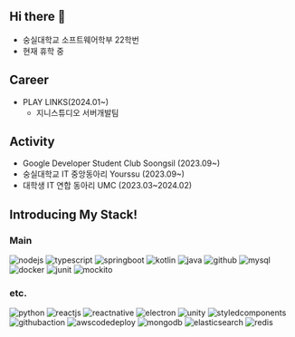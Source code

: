 ## Hi there 👋
- 숭실대학교 소프트웨어학부 22학번
- 현재 휴학 중

## Career
- PLAY LINKS(2024.01~)
  - 지니스튜디오 서버개발팀

## Activity
- Google Developer Student Club Soongsil (2023.09~)
- 숭실대학교 IT 중앙동아리 Yourssu (2023.09~)
- 대학생 IT 연합 동아리 UMC (2023.03~2024.02)

## Introducing My Stack!

### Main
![nodejs](https://www.codenary.co.kr/widget/github-techstack/api?name=nodejs) ![typescript](https://www.codenary.co.kr/widget/github-techstack/api?name=typescript) ![springboot](https://www.codenary.co.kr/widget/github-techstack/api?name=springboot) ![kotlin](https://www.codenary.co.kr/widget/github-techstack/api?name=kotlin) ![java](https://www.codenary.co.kr/widget/github-techstack/api?name=java) ![github](https://www.codenary.co.kr/widget/github-techstack/api?name=github) ![mysql](https://www.codenary.co.kr/widget/github-techstack/api?name=mysql) ![docker](https://www.codenary.co.kr/widget/github-techstack/api?name=docker) ![junit](https://www.codenary.co.kr/widget/github-techstack/api?name=junit) ![mockito](https://www.codenary.co.kr/widget/github-techstack/api?name=mockito) 
### etc.
![python](https://www.codenary.co.kr/widget/github-techstack/api?name=python) ![reactjs](https://www.codenary.co.kr/widget/github-techstack/api?name=reactjs) ![reactnative](https://www.codenary.co.kr/widget/github-techstack/api?name=reactnative) ![electron](https://www.codenary.co.kr/widget/github-techstack/api?name=electron) ![unity](https://www.codenary.co.kr/widget/github-techstack/api?name=unity) ![styledcomponents](https://www.codenary.co.kr/widget/github-techstack/api?name=styledcomponents) 
![githubaction](https://www.codenary.co.kr/widget/github-techstack/api?name=githubaction) ![awscodedeploy](https://www.codenary.co.kr/widget/github-techstack/api?name=awscodedeploy) ![mongodb](https://www.codenary.co.kr/widget/github-techstack/api?name=mongodb) ![elasticsearch](https://www.codenary.co.kr/widget/github-techstack/api?name=elasticsearch) ![redis](https://www.codenary.co.kr/widget/github-techstack/api?name=redis) 


<!--
**shon5544/shon5544** is a ✨ _special_ ✨ repository because its `README.md` (this file) appears on your GitHub profile.

Here are some ideas to get you started:

- 🔭 I’m currently working on ...
- 🌱 I’m currently learning ...
- 👯 I’m looking to collaborate on ...
- 🤔 I’m looking for help with ...
- 💬 Ask me about ...
- 📫 How to reach me: ...
- 😄 Pronouns: ...
- ⚡ Fun fact: ...
-->
